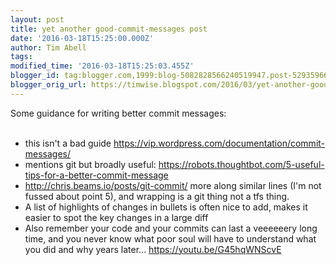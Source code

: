 ```yaml
---
layout: post
title: yet another good-commit-messages post
date: '2016-03-18T15:25:00.000Z'
author: Tim Abell
tags: 
modified_time: '2016-03-18T15:25:03.455Z'
blogger_id: tag:blogger.com,1999:blog-5082828566240519947.post-5293596685171043377
blogger_orig_url: https://timwise.blogspot.com/2016/03/yet-another-good-commit-messages-post.html
---
```


Some guidance for writing better commit messages: <br />&nbsp; <br /><ul><li>this isn't a bad guide <a href="https://vip.wordpress.com/documentation/commit-messages/">https://vip.wordpress.com/documentation/commit-messages/</a></li><li>mentions git but broadly useful: <a href="https://robots.thoughtbot.com/5-useful-tips-for-a-better-commit-message">https://robots.thoughtbot.com/5-useful-tips-for-a-better-commit-message</a></li><li><a href="http://chris.beams.io/posts/git-commit/">http://chris.beams.io/posts/git-commit/</a> more along similar lines (I'm not fussed about point 5), and wrapping is a git thing not a tfs thing.</li><li>A list of highlights of changes in bullets is often nice to add, makes it easier to spot the key changes in a large diff</li><li>Also remember your code and your commits can last a veeeeeery long time, and you never know what poor soul will have to understand what you did and why years later... <a href="https://youtu.be/G45hqWNScvE">https://youtu.be/G45hqWNScvE</a></li></ul><br />